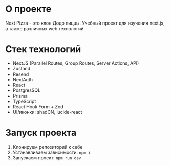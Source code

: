 # О проекте

Next Pizza - это клон Додо пиццы. Учебный проект для изучения next.js, а также различных web технологий.

# Стек технологий

- NextJS (Parallel Routes, Group Routes, Server Actions, API)
- Zustand
- Resend
- NextAuth
- React
- PostgresSQL
- Prisma
- TypeScript
- React Hook Form + Zod
- UI/иконки: shadCN, lucide-react

# Запуск проекта

1. Клонируем репозиторий к себе
2. Устанавливаем зависимости: `npm i`
3. Запускаем проект: `npm run dev`
